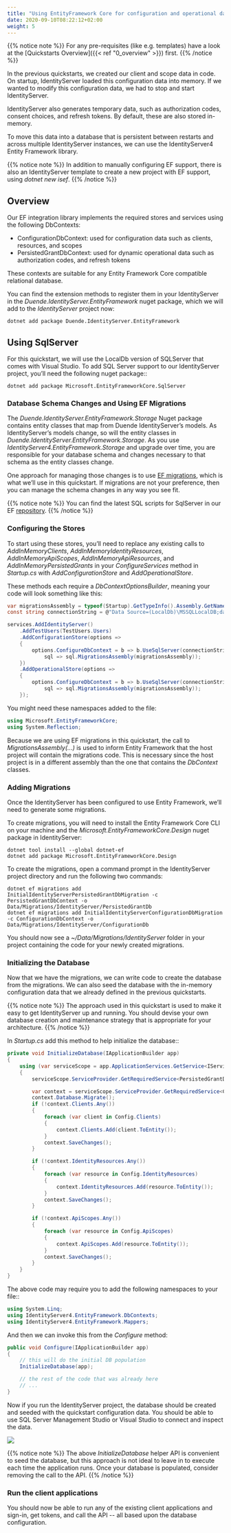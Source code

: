 ```yaml
---
title: "Using EntityFramework Core for configuration and operational data"
date: 2020-09-10T08:22:12+02:00
weight: 5
---
```


{{% notice note %}}
For any pre-requisites (like e.g. templates) have a look at the [Quickstarts Overview]({{< ref "0_overview" >}}) first.
{{% /notice %}}

In the previous quickstarts, we created our client and scope data in code.
On startup, IdentityServer loaded this configuration data into memory.
If we wanted to modify this configuration data, we had to stop and start IdentityServer.

IdentityServer also generates temporary data, such as authorization codes, consent choices, and refresh tokens.
By default, these are also stored in-memory.

To move this data into a database that is persistent between restarts and across multiple IdentityServer instances, we can use the IdentityServer4 Entity Framework library.

{{% notice note %}}
In addition to manually configuring EF support, there is also an IdentityServer template to create a new project with EF support, using *dotnet new isef*.
{{% /notice %}}

## Overview
Our EF integration library implements the required stores and services using the following DbContexts:

* ConfigurationDbContext: used for configuration data such as clients, resources, and scopes
* PersistedGrantDbContext: used for dynamic operational data such as authorization codes, and refresh tokens

These contexts are suitable for any Entity Framework Core compatible relational database.

You can find the extension methods to register them in your IdentityServer in the *Duende.IdentityServer.EntityFramework* nuget package, which we will add to the *IdentityServer* project now:

    dotnet add package Duende.IdentityServer.EntityFramework

## Using SqlServer
For this quickstart, we will use the LocalDb version of SQLServer that comes with Visual Studio.
To add SQL Server support to our IdentityServer project, you’ll need the following nuget package::

    dotnet add package Microsoft.EntityFrameworkCore.SqlServer

### Database Schema Changes and Using EF Migrations
The *Duende.IdentityServer.EntityFramework.Storage* Nuget package contains entity classes that map from Duende IdentityServer’s models.
As IdentityServer’s models change, so will the entity classes in *Duende.IdentityServer.EntityFramework.Storage*.
As you use *IdentityServer4.EntityFramework.Storage* and upgrade over time, you are responsible for your database schema and changes necessary to that schema as the entity classes change.

One approach for managing those changes is to use [EF migrations](https://docs.microsoft.com/en-us/ef/core/managing-schemas/migrations/index), which is what we’ll use in this quickstart.
If migrations are not your preference, then you can manage the schema changes in any way you see fit.

{{% notice note %}}
You can find the latest SQL scripts for SqlServer in our EF [repository](https://github.com/DuendeSoftware/IdentityServer/tree/main/migrations/IdentityServerDb/Migrations).
{{% /notice %}}

### Configuring the Stores
To start using these stores, you’ll need to replace any existing calls to *AddInMemoryClients*, *AddInMemoryIdentityResources*, *AddInMemoryApiScopes*, *AddInMemoryApiResources*, and *AddInMemoryPersistedGrants* in your *ConfigureServices* method in *Startup.cs* with *AddConfigurationStore* and *AddOperationalStore*.

These methods each require a *DbContextOptionsBuilder*, meaning your code will look something like this:

```cs
var migrationsAssembly = typeof(Startup).GetTypeInfo().Assembly.GetName().Name;
const string connectionString = @"Data Source=(LocalDb)\MSSQLLocalDB;database=IdentityServer.Quickstart.EntityFramework;trusted_connection=yes;";

services.AddIdentityServer()
    .AddTestUsers(TestUsers.Users)
    .AddConfigurationStore(options =>
    {
        options.ConfigureDbContext = b => b.UseSqlServer(connectionString,
            sql => sql.MigrationsAssembly(migrationsAssembly));
    })
    .AddOperationalStore(options =>
    {
        options.ConfigureDbContext = b => b.UseSqlServer(connectionString,
            sql => sql.MigrationsAssembly(migrationsAssembly));
    });
```

You might need these namespaces added to the file:

```cs
using Microsoft.EntityFrameworkCore;
using System.Reflection;
```

Because we are using EF migrations in this quickstart, the call to *MigrationsAssembly(...)* is used to inform Entity Framework that the host project will contain the migrations code.
This is necessary since the host project is in a different assembly than the one that contains the *DbContext* classes.

### Adding Migrations
Once the IdentityServer has been configured to use Entity Framework, we’ll need to generate some migrations.

To create migrations, you will need to install the Entity Framework Core CLI on your machine and the *Microsoft.EntityFrameworkCore.Design* nuget package in IdentityServer:

    dotnet tool install --global dotnet-ef
    dotnet add package Microsoft.EntityFrameworkCore.Design

To create the migrations, open a command prompt in the IdentityServer project directory and run the following two commands:

    dotnet ef migrations add InitialIdentityServerPersistedGrantDbMigration -c PersistedGrantDbContext -o Data/Migrations/IdentityServer/PersistedGrantDb
    dotnet ef migrations add InitialIdentityServerConfigurationDbMigration -c ConfigurationDbContext -o Data/Migrations/IdentityServer/ConfigurationDb

You should now see a *~/Data/Migrations/IdentityServer* folder in your project containing the code for your newly created migrations.

### Initializing the Database
Now that we have the migrations, we can write code to create the database from the migrations.
We can also seed the database with the in-memory configuration data that we already defined in the previous quickstarts.

{{% notice note %}}
The approach used in this quickstart is used to make it easy to get IdentityServer up and running. You should devise your own database creation and maintenance strategy that is appropriate for your architecture.
{{% /notice %}}

In *Startup.cs* add this method to help initialize the database::

```cs
private void InitializeDatabase(IApplicationBuilder app)
{
    using (var serviceScope = app.ApplicationServices.GetService<IServiceScopeFactory>().CreateScope())
    {
        serviceScope.ServiceProvider.GetRequiredService<PersistedGrantDbContext>().Database.Migrate();

        var context = serviceScope.ServiceProvider.GetRequiredService<ConfigurationDbContext>();
        context.Database.Migrate();
        if (!context.Clients.Any())
        {
            foreach (var client in Config.Clients)
            {
                context.Clients.Add(client.ToEntity());
            }
            context.SaveChanges();
        }

        if (!context.IdentityResources.Any())
        {
            foreach (var resource in Config.IdentityResources)
            {
                context.IdentityResources.Add(resource.ToEntity());
            }
            context.SaveChanges();
        }

        if (!context.ApiScopes.Any())
        {
            foreach (var resource in Config.ApiScopes)
            {
                context.ApiScopes.Add(resource.ToEntity());
            }
            context.SaveChanges();
        }
    }
}
```

The above code may require you to add the following namespaces to your file::

```cs
using System.Linq;
using IdentityServer4.EntityFramework.DbContexts;
using IdentityServer4.EntityFramework.Mappers;
```

And then we can invoke this from the *Configure* method:

```cs
public void Configure(IApplicationBuilder app)
{
    // this will do the initial DB population
    InitializeDatabase(app);

    // the rest of the code that was already here
    // ...
}
```

Now if you run the IdentityServer project, the database should be created and seeded with the quickstart configuration data.
You should be able to use SQL Server Management Studio or Visual Studio to connect and inspect the data.

![](../images/ef_database.png)

{{% notice note %}}
The above *InitializeDatabase* helper API is convenient to seed the database, but this approach is not ideal to leave in to execute each time the application runs. Once your database is populated, consider removing the call to the API.
{{% /notice %}}

### Run the client applications
You should now be able to run any of the existing client applications and sign-in, get tokens, and call the API -- all based upon the database configuration.
